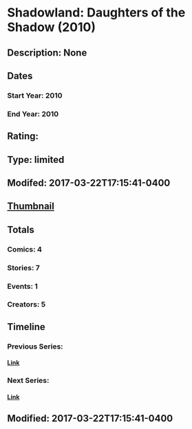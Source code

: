 # Shadowland: Daughters of the Shadow (2010)
## Description: None
## Dates
### Start Year: 2010
### End Year: 2010
## Rating: 
## Type: limited
## Modifed: 2017-03-22T17:15:41-0400
## [Thumbnail](http://i.annihil.us/u/prod/marvel/i/mg/2/40/4beabfb25e76d.jpg)
## Totals
### Comics: 4
### Stories: 7
### Events: 1
### Creators: 5
## Timeline
### Previous Series: 
#### [Link]()
### Next Series: 
#### [Link]()
## Modified: 2017-03-22T17:15:41-0400